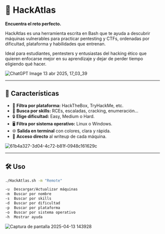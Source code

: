 # 🧭 HackAtlas

**Encuentra el reto perfecto.**

HackAtlas es una herramienta escrita en Bash que te ayuda a descubrir máquinas vulnerables para practicar pentesting y CTFs, ordenadas por dificultad, plataforma y habilidades que entrenan.

Ideal para estudiantes, pentesters y entusiastas del hacking ético que quieren enfocarse mejor en su aprendizaje y dejar de perder tiempo eligiendo qué hacer.


![ChatGPT Image 13 abr 2025, 17_03_39](https://github.com/user-attachments/assets/7f436522-e04e-4aba-88cc-5452caafea99)

---



## 🚀 Características

- 🎯 **Filtra por plataforma:** HackTheBox, TryHackMe, etc.
- 🧠 **Busca por skills:** RCEs, escaladas, cracking, enumeración...
- 🔒 **Elige dificultad:** Easy, Medium o Hard.
- 🖥️ **Filtra por sistema operativo:** Linux o Windows.
- 🌐 **Salida en terminal** con colores, clara y rápida.
- 🔗 **Acceso directo** al writeup de cada máquina.

![61b4a327-3d04-4c72-b81f-0948c161629c](https://github.com/user-attachments/assets/de846c5d-0b13-4389-9b8a-9178fc9c3fb8)

---

## 🛠️ Uso
```bash
./HackAtlas.sh -m "Remote"

-u  Descargar/Actualizar máquinas
-m  Buscar por nombre
-s  Buscar por skills
-d  Buscar por dificultad
-p  Buscar por plataforma
-o  Buscar por sistema operativo
-h  Mostrar ayuda

```
![Captura de pantalla 2025-04-13 143928](https://github.com/user-attachments/assets/657eec64-f27f-44d3-addd-8f17b3437f75)


